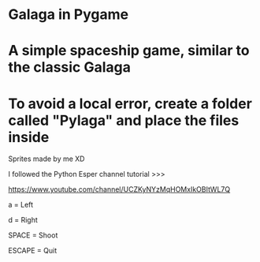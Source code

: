 # Galaga in Pygame
# A simple spaceship game, similar to the classic Galaga
# To avoid a local error, create a folder called "Pylaga" and place the files inside
Sprites made by me XD

I followed the Python Esper channel tutorial >>>

https://www.youtube.com/channel/UCZKyNYzMqHOMxIkOBItWL7Q


a = Left

d = Right

SPACE = Shoot

ESCAPE = Quit

